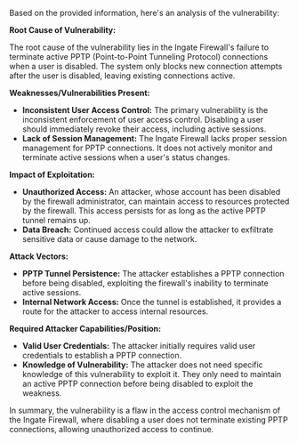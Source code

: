 Based on the provided information, here's an analysis of the vulnerability:

**Root Cause of Vulnerability:**

The root cause of the vulnerability lies in the Ingate Firewall's failure to terminate active PPTP (Point-to-Point Tunneling Protocol) connections when a user is disabled. The system only blocks new connection attempts after the user is disabled, leaving existing connections active.

**Weaknesses/Vulnerabilities Present:**

*   **Inconsistent User Access Control:** The primary vulnerability is the inconsistent enforcement of user access control. Disabling a user should immediately revoke their access, including active sessions.
*   **Lack of Session Management:** The Ingate Firewall lacks proper session management for PPTP connections. It does not actively monitor and terminate active sessions when a user's status changes.

**Impact of Exploitation:**

*   **Unauthorized Access:** An attacker, whose account has been disabled by the firewall administrator, can maintain access to resources protected by the firewall. This access persists for as long as the active PPTP tunnel remains up.
*   **Data Breach:** Continued access could allow the attacker to exfiltrate sensitive data or cause damage to the network.

**Attack Vectors:**

*   **PPTP Tunnel Persistence:** The attacker establishes a PPTP connection before being disabled, exploiting the firewall's inability to terminate active sessions.
*   **Internal Network Access:** Once the tunnel is established, it provides a route for the attacker to access internal resources.

**Required Attacker Capabilities/Position:**

*   **Valid User Credentials:** The attacker initially requires valid user credentials to establish a PPTP connection.
*   **Knowledge of Vulnerability:** The attacker does not need specific knowledge of this vulnerability to exploit it. They only need to maintain an active PPTP connection before being disabled to exploit the weakness.

In summary, the vulnerability is a flaw in the access control mechanism of the Ingate Firewall, where disabling a user does not terminate existing PPTP connections, allowing unauthorized access to continue.